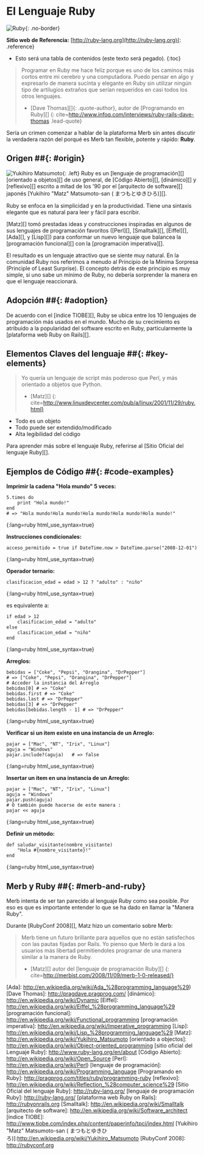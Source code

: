 # El Lenguaje Ruby

![Ruby](/images/ruby-header.gif){: .no-border}

**Sitio web de Referencia:**
[http://ruby-lang.org](http://ruby-lang.org){: .reference}

* Esto será una tabla de contenidos (este texto será pegado).
{:toc}

> Programar en Ruby me hace feliz porque es uno de los caminos más cortos entre
> mi cerebro y una computadora. Puedo pensar en algo y expresarlo de manera
> sucinta y elegante en Ruby sin utilizar ningún tipo de artilugios extraños que
> serían requeridos en casi todos los otros lenguajes.
> - [Dave Thomas][]{: .quote-author}, autor de [Programando en Ruby][]
{: cite=http://www.infoq.com/interviews/ruby-rails-dave-thomas .lead-quote}

Sería un crimen comenzar a hablar de la plataforma Merb sin antes discutir la
verdadera razón del porqué es Merb tan flexible, potente y rápido: **Ruby**.

## Origen ##{: #origin}
![Yukihiro Matsumoto](/images/Yukihiro_Matsumoto.jpg){: .left}
Ruby es un [lenguaje de programación][] [orientado a objetos][] de uso general,
de [Código Abierto][], [dinámico][] y [reflexivo][] escrito a mitad de los '90
por el [arquitecto de software][] japonés
[Yukihiro "Matz" Matsumoto-san ( まつもとゆきひろ)][].

Ruby se enfoca en la simplicidad y en la productividad. Tiene una sintaxis
elegante que es natural para leer y fácil para escribir.

[Matz][] tomó prestadas ideas y construcciones inspiradas en algunos de sus
lenguajes de programación favoritos ([Perl][], [Smalltalk][], [Eiffel][],
[Ada][], y [Lisp][]) para conformar un nuevo lenguaje que balancea la
[programación funcional][] con la [programación imperativa][].

El resultado es un lenguaje atractivo que se siente muy natural. En la comunidad
Ruby nos referimos a menudo al Principio de la Mínima Sorpresa
(Principle of Least Surprise). El concepto detrás de este principio es muy
simple, si uno sabe un mínimo de Ruby, no debería sorprender la manera en que el
lenguaje reaccionará.

## Adopción ##{: #adoption}
De acuerdo con el [índice TIOBE][], Ruby se ubica entre los 10 lenguajes de
programación más usados en el mundo. Mucho de su crecimiento es atribuido a la
popularidad del software escrito en Ruby, particularmente la
[plataforma web Ruby on Rails][].

## Elementos Claves del lenguaje ##{: #key-elements}

> Yo quería un lenguaje de script más poderoso que Perl, y más orientado a
> objetos que Python.
> - [Matz][]
{: cite=http://www.linuxdevcenter.com/pub/a/linux/2001/11/29/ruby.html}

* Todo es un objeto
* Todo puede ser extendido/modificado
* Alta legibilidad del código

Para aprender más sobre el lenguaje Ruby, referirse al [Sitio Oficial del lenguaje Ruby][].

## Ejemplos de Código ##{: #code-examples}

**Imprimir la cadena "Hola mundo" 5 veces:**

    5.times do
        print "Hola mundo!"
    end
    # => "Hola mundo!Hola mundo!Hola mundo!Hola mundo!Hola mundo!"
{:lang=ruby html_use_syntax=true}

**Instrucciones condicionales:**

    acceso_permitido = true if DateTime.now > DateTime.parse("2008-12-01")
{:lang=ruby html_use_syntax=true}

**Operador ternario:**

    clasificacion_edad = edad > 12 ? "adulto" : "niño"
{:lang=ruby html_use_syntax=true}

es equivalente a:

    if edad > 12
        clasificacion_edad = "adulto"
    else
        clasificacion_edad = "niño"
    end
{:lang=ruby html_use_syntax=true}

**Arreglos:**

    bebidas = ["Coke", "Pepsi", "Orangina", "DrPepper"]
    # => ["Coke", "Pepsi", "Orangina", "DrPepper"]
    # Acceder la instancia del Arreglo
    bebidas[0] # => "Coke"
    bebidas.first # => "Coke"
    bebidas.last # => "DrPepper"
    bebidas[3] # => "DrPepper"
    bebidas[bebidas.length - 1] # => "DrPepper"
{:lang=ruby html_use_syntax=true}

**Verificar si un item existe en una instancia de un Arreglo:**

    pajar = ["Mac", "NT", "Irix", "Linux"]
    aguja = "Windows"
    pajar.include?(aguja)	# => false
{:lang=ruby html_use_syntax=true}

**Insertar un item en una instancia de un Arreglo:**

    pajar = ["Mac", "NT", "Irix", "Linux"]
    aguja = "Windows"
    pajar.push(aguja)
    # O también puede hacerse de este manera :
    pajar << aguja
{:lang=ruby html_use_syntax=true}

**Definir un método:**

    def saludar_visitante(nombre_visitante)
        "Hola #{nombre_visitante}!"
    end
{:lang=ruby html_use_syntax=true}

## Merb y Ruby ##{: #merb-and-ruby}

Merb intenta de ser tan parecido al lenguaje Ruby como sea posible.
Por eso es que es importante entender lo que se ha dado en llamar la "Manera Ruby".

Durante [RubyConf 2008][], Matz hizo un comentario sobre Merb:

> Merb tiene un futuro brillante para aquellos que no están satisfechos con las
> pautas fijadas por Rails. Yo pienso que Merb le dará a los usuarios más
> libertad permitiendoles programar de una manera similar a la manera de Ruby.
> - [Matz][] autor del [lenguaje de programación Ruby][]
{: cite=http://merbist.com/2008/11/09/merb-1-0-released/}

[Ada]: http://en.wikipedia.org/wiki/Ada_%28programming_language%29)
[Dave Thomas]: http://pragdave.pragprog.com/
[dinámico]: http://en.wikipedia.org/wiki/Dynamic
[Eiffel]: http://en.wikipedia.org/wiki/Eiffel_%28programming_language%29
[programación funcional]: http://en.wikipedia.org/wiki/Functional_programming
[programación imperativa]: http://en.wikipedia.org/wiki/Imperative_programming
[Lisp]: http://en.wikipedia.org/wiki/Lisp_%28programming_language%29
[Matz]: http://en.wikipedia.org/wiki/Yukihiro_Matsumoto
[orientado a objectos]: http://en.wikipedia.org/wiki/Object-oriented_programming
[sitio oficial del Lenguaje Ruby]: http://www.ruby-lang.org/en/about
[Código Abierto]: http://en.wikipedia.org/wiki/Open_Source
[Perl]: http://en.wikipedia.org/wiki/Perl)
[lenguaje de programación]: http://en.wikipedia.org/wiki/Programming_language
[Programando en Ruby]: http://pragprog.com/titles/ruby/programming-ruby
[reflexivo]: http://en.wikipedia.org/wiki/Reflection_%28computer_science%29
[Sitio Oficial del lenguaje Ruby]: http://ruby-lang.org/
[lenguaje de programación Ruby]: http://ruby-lang.org/
[plataforma web Ruby on Rails]: http://rubyonrails.org
[Smalltalk]: http://en.wikipedia.org/wiki/Smalltalk
[arquitecto de software]: http://en.wikipedia.org/wiki/Software_architect
[índice TIOBE]: http://www.tiobe.com/index.php/content/paperinfo/tpci/index.html
[Yukihiro "Matz" Matsumoto-san ( まつもとゆきひろ)]:http://en.wikipedia.org/wiki/Yukihiro_Matsumoto
[RubyConf 2008]: http://rubyconf.org